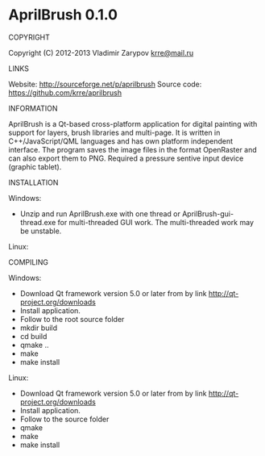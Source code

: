 AprilBrush 0.1.0
================

COPYRIGHT

Copyright (C) 2012-2013 Vladimir Zarypov <krre@mail.ru>

LINKS

Website: http://sourceforge.net/p/aprilbrush
Source code: https://github.com/krre/aprilbrush

INFORMATION

AprilBrush is a Qt-based cross-platform application for digital painting with
support for layers, brush libraries and multi-page. It is written in
C++/JavaScript/QML languages and has own platform independent interface.
The program saves the image files in the format OpenRaster and can also
export them to PNG. Required a pressure sentive input device (graphic tablet).

INSTALLATION

Windows:

 - Unzip and run AprilBrush.exe with one thread or AprilBrush-gui-thread.exe
   for multi-threaded GUI work. The multi-threaded work may be unstable.

Linux:


COMPILING

Windows:

 - Download Qt framework version 5.0 or later from by link
   http://qt-project.org/downloads
 - Install application.
 - Follow to the root source folder
 - mkdir build
 - cd build
 - qmake ..
 - make
 - make install

Linux:

 - Download Qt framework version 5.0 or later from by link
   http://qt-project.org/downloads
 - Install application.
 - Follow to the source folder
 - qmake
 - make
 - make install
